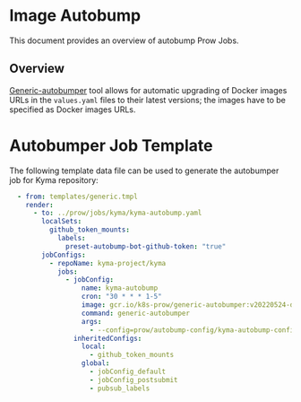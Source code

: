 
# Image Autobump 

This document provides an overview of autobump Prow Jobs. 

## Overview

[Generic-autobumper](https://github.com/kubernetes/test-infra/tree/master/prow/cmd/generic-autobumper) tool allows for automatic upgrading of Docker images URLs in the `values.yaml` files to their latest versions; the images have to be specified as Docker images URLs.

# Autobumper Job Template

The following template data file can be used to generate the autobumper job for Kyma repository:

```yaml
  - from: templates/generic.tmpl
    render:
      - to: ../prow/jobs/kyma/kyma-autobump.yaml
        localSets:
          github_token_mounts:
            labels:
              preset-autobump-bot-github-token: "true"
        jobConfigs:
          - repoName: kyma-project/kyma
            jobs:
              - jobConfig:
                  name: kyma-autobump
                  cron: "30 * * * 1-5"
                  image: gcr.io/k8s-prow/generic-autobumper:v20220524-dfb23cb2d1
                  command: generic-autobumper
                  args:
                    - --config=prow/autobump-config/kyma-autobump-config.yaml
                inheritedConfigs:
                  local:
                    - github_token_mounts
                  global:
                    - jobConfig_default
                    - jobConfig_postsubmit
                    - pubsub_labels
```
